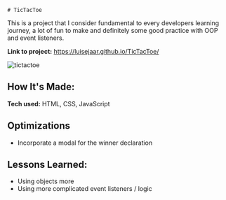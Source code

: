 
    # TicTacToe
This is a project that I consider fundamental to every developers learning journey, a lot of fun to make and definitely some good practice with OOP and event listeners.

**Link to project:** https://luisejaar.github.io/TicTacToe/

![tictactoe](https://user-images.githubusercontent.com/75051583/186748336-34204c24-1f1e-4009-9c18-459f20120a66.gif)


## How It's Made:
**Tech used:** HTML, CSS, JavaScript

## Optimizations
- Incorporate a modal for the winner declaration

## Lessons Learned:

- Using objects more
- Using more complicated event listeners /  logic


